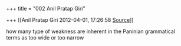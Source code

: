 +++
title = "002 Anil Pratap Giri"

+++
[[Anil Pratap Giri	2012-04-01, 17:26:58 [Source](https://groups.google.com/g/bvparishat/c/Utmhol0VdiI)]]



how many type of weakness are inherent in the Paninian grammatical  
terms as too wide or too narrow

